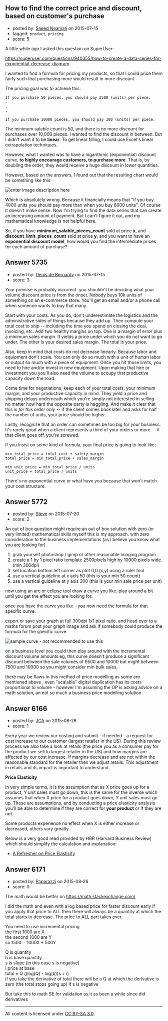 ## How to find the correct price and discount, based on customer's purchase

- posted by: [Saeed Neamati](https://stackexchange.com/users/429080/saeed-neamati) on 2015-07-15
- tagged: `product`, `pricing`
- score: 5

A little while ago I asked this question on SuperUser:

https://superuser.com/questions/940355/how-to-create-a-data-series-for-exponential-decrease-diagram

I wanted to find a formula for pricing my products, so that I could price them fairly such that purchasing more would result in more discount.

The pricing goal was to achieve this:

    If you purchase 50 pieces, you should pay 2500 (units) per piece.
    .
    .
    .
    .
    If you purchase 10000 pieces, you should pay 300 (units) per piece.

The minimum salable count is 50, and there is no more discount for purchases over 10,000 pieces. I wanted to find the discount in between. But I didn't want it to be **linear**. To get linear filling, I could use Excel's linear extrapolation techniques.

However, what I wanted was to have a logarithmic (exponential) discount curve, **to highly encourage customers, to purchase more**. That is, by doubling the order, they would receive a huge discount in lower quantities.

However, based on the answers, I found out that the resulting chart would be something like this:

![enter image description here][1]

Which is absolutely wrong. Because it financially means that "if you buy 4000 units you should pay more than when you buy 8000 units". Of course it doesn't make sense. Now I'm trying to find the data series that can create an increasing amount of payment. But I can't figure it out, and my mathematical knowledge is not helpful here.

So, if you have **minimum_salable_pieces_count** sold at price **x**, and **discount_limit_pieces_count** sold at price **y**, and you want to have an **exponential discount model**, how would you find the intermediate prices for each amount of purchase? 

  [1]: http://i.stack.imgur.com/bOdtv.png


## Answer 5735

- posted by: [Denis de Bernardy](https://stackexchange.com/users/182468/denis-de-bernardy) on 2015-07-15
- score: 3

Your premise is probably incorrect: you shouldn't be deciding what your volume discount price is from the onset. Nobody buys 10k units of something on an e-commerce store. You'll get an email and/or a phone call when someone wants to buy that many.

Start with your costs. As you do, don't underestimate the logistics and the administrative sides of things because they add up. Then compute your total cost to *ship* -- including the time you spend on closing the deal, invoicing, etc. Add two healthy margins on top. One is a margin of error plus a minimum sales margin. It yields a price under which you do not want to go under. The other is your desired sales margin. The total is your price.

Also, keep in mind that costs do not decrease linearly. Because labor and equipment don't scale. You can only do so much with a unit of human labor or output so much with a piece of equipment. Once you hit those limits, you need to hire and/or invest in new equipment. Upon making that hire or investment you you'll also need the volume to occupy that productive capacity down the road.

Come time for negotiations, keep each of your total costs, your minimum margin, and your productive capacity in mind. They yield a price and shipping delays underneath which you're simply not interested in selling -- no matter how hard the opposite party is haggling. And make it clear that this is *for this order only* -- if the client comes back later and asks for half the number of units, your price should be higher.

Lastly, recognize that an order can sometimes be too big for your business. It's rarely good when a client represents a third of your orders or more -- if that client goes off, you're screwed.

If you insist on some kind of formula, your final price is going to look like:

    min_total_price = total_cost + safety_margin
    total_price = min_total_price + sales_margin

    min_unit_price = min_total_price / units
    unit_price = total_price / units

There's no exponential curve or what have you because that won't match your cost structure.


## Answer 5772

- posted by: [Steve](https://stackexchange.com/users/6570044/steve) on 2015-07-20
- score: 2

<p>An out of box question might require an out of box solution
with zero (or very limited) mathematical skills myself this is my approach.
with zero consideration to the business implementations (as I believe you know what you are looking for) </p>

<ol>
<li>grab yourself photoshop / gimp or other reasonable imaging program</li>
<li>create a 1 by 1 pixel ratio template 2500pixels high by 10000 pixels wide. (min 300dpi)</li>
<li>set location bottom left corner as plot 0,0 (x,y) using a ruler tool</li>
<li>use a vertical guideline at x axis 50 (this is your min 50 count)</li>
<li>use a vertical guideline at y axis 300 (this is your min sale price per unit)</li>
</ol>

<p>now using an arc or eclipse tool draw a curve you like.
play around a bit until you get the effect you are looking for. </p>

<p>once you have the curve you like - you now need the formula for that specific curve. </p>

<p>export or save your graph at full 300dpi 1x1 pixel ratio. 
and head over to a maths forum post your graph image and ask if somebody could produce the formula for the specific curve. </p>

<p><img src="https://i.stack.imgur.com/hVIXH.png" alt="sample curve - not recommended to use this"></p>

<p>on a business level you could then play around with the incremental discount volume amounts eg, this curve doesn't produce a significant discount between the sale volumes of 9500 and 10000 but might between 7500 and 10000 so you might consider min bulk sales,   </p>

<p>there may be flaws in this method of price modelling as some are mentioned above , even "scalable" digital duplication has its costs proportional to volume -  however I'm assuming the OP is asking advice on a math solution, an not so much a business price modelling solution </p>



## Answer 6166

- posted by: [JCA](https://stackexchange.com/users/6822638/jca) on 2015-08-26
- score: 1

<p>Every year we review our costing and submit - if needed - a request for cost increase to our customer (largest retailer in the US). During this review process we also take a look at retails (the price you as a consumer pay for the product we sell to largest retailer in the US) and how margins are affected by our cost increase. If margins decrease and are not within the reasonable standard for the retailer then we adjust retails. This adjustment in retails and its impact is important to understand.</p>

<p><strong>Price Elasticity</strong></p>

<p>In very simple terms, it is the assumption that as X price goes up for a product, Y unit sales must go down, this is the same for the inverse which assumes that when X price for a product goes down, Y unit sales must go up. These are assumptions, and by conducting a price elasticity analysis you'll be able to determine if they are correct for <strong>your product</strong> or if they are not.</p>

<p>Some products experience no effect when X is either increase or decreased, others vary greatly.</p>

<p>Below is a very good read provided by HBR (Harvard Business Review) which should simplify the calculation and explanation:</p>

<ul>
<li><a href="https://hbr.org/2015/08/a-refresher-on-price-elasticity" rel="nofollow">A Refresher on Price Elasticity</a></li>
</ul>



## Answer 6171

- posted by: [Paparazzi](https://stackexchange.com/users/300272/paparazzi) on 2015-08-26
- score: 0

The math would be better on https://math.stackexchange.com/   

I did the math and even with a log based price for faster discount early if you apply that price to ALL then there will always be a quantity at which the total starts to decrease.  The price to ALL part takes over.
   
You need to use incremental pricing     
the first 1000 are X    
the second 1000 are Y   
so 1500 = 1000X + 500Y

Q is quantity    
b is base quantity     
s is slope (in this case s is negative)       
i price at base        
total = Q ((log(Q) - log(b))s  + i)        
if you take the derivative of total there will be a Q at which the derivative is zero (the total stops going up) if s is negative  

But take this to math SE for validation as it as been a while since did derivatives



---

All content is licensed under [CC BY-SA 3.0](https://creativecommons.org/licenses/by-sa/3.0/).
